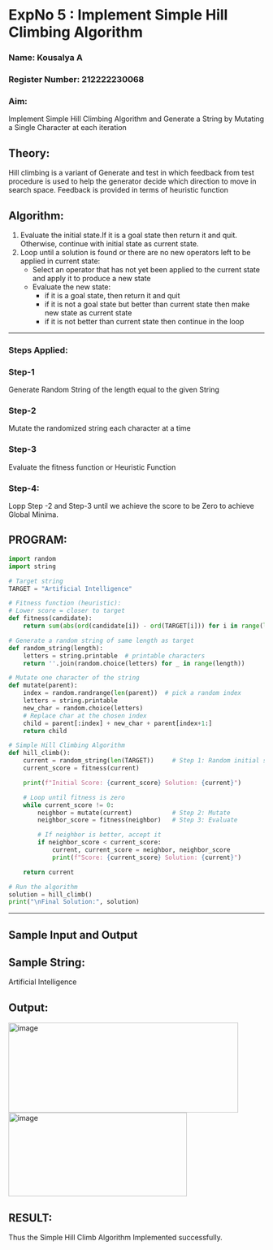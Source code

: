 <h1>ExpNo 5 : Implement Simple Hill Climbing Algorithm</h1> 
<h3>Name:  Kousalya A  </h3>
<h3>Register Number:  212222230068       </h3>
<H3>Aim:</H3>
<p>Implement Simple Hill Climbing Algorithm and Generate a String by Mutating a Single Character at each iteration </p>
<h2> Theory: </h2>
<p>Hill climbing is a variant of Generate and test in which feedback from test procedure is used to help the generator decide which direction to move in search space.
Feedback is provided in terms of heuristic function
</p>


<h2>Algorithm:</h2>
<p>
<ol>
 <li> Evaluate the initial state.If it is a goal state then return it and quit. Otherwise, continue with initial state as current state.</li> 
<li>Loop until a solution is found or there are no new operators left to be applied in current state:
<ul><li>Select an operator that has not yet been applied to the current state and apply it to produce a new state</li>
<li>Evaluate the new state:
  <ul>
<li>if it is a goal state, then return it and quit</li>
<li>if it is not a goal state but better than current state then make new state as current state</li>
<li>if it is not better than current state then continue in the loop</li>
    </ul>
</li>
</ul>
</li>
</ol>

</p>
<hr>
<h3> Steps Applied:</h3>
<h3>Step-1</h3>
<p> Generate Random String of the length equal to the given String</p>
<h3>Step-2</h3>
<p>Mutate the randomized string each character at a time</p>
<h3>Step-3</h3>
<p> Evaluate the fitness function or Heuristic Function</p>
<h3>Step-4:</h3>
<p> Lopp Step -2 and Step-3  until we achieve the score to be Zero to achieve Global Minima.</p>

## PROGRAM:
```py
import random
import string

# Target string
TARGET = "Artificial Intelligence"

# Fitness function (heuristic):
# Lower score = closer to target
def fitness(candidate):
    return sum(abs(ord(candidate[i]) - ord(TARGET[i])) for i in range(len(TARGET)))

# Generate a random string of same length as target
def random_string(length):
    letters = string.printable  # printable characters
    return ''.join(random.choice(letters) for _ in range(length))

# Mutate one character of the string
def mutate(parent):
    index = random.randrange(len(parent))  # pick a random index
    letters = string.printable
    new_char = random.choice(letters)
    # Replace char at the chosen index
    child = parent[:index] + new_char + parent[index+1:]
    return child

# Simple Hill Climbing Algorithm
def hill_climb():
    current = random_string(len(TARGET))     # Step 1: Random initial string
    current_score = fitness(current)

    print(f"Initial Score: {current_score} Solution: {current}")

    # Loop until fitness is zero
    while current_score != 0:
        neighbor = mutate(current)           # Step 2: Mutate
        neighbor_score = fitness(neighbor)   # Step 3: Evaluate

        # If neighbor is better, accept it
        if neighbor_score < current_score:
            current, current_score = neighbor, neighbor_score
            print(f"Score: {current_score} Solution: {current}")

    return current

# Run the algorithm
solution = hill_climb()
print("\nFinal Solution:", solution)

```

<hr>
<h2>Sample Input and Output</h2>
<h2>Sample String:</h2> Artificial Intelligence
<h2>Output:</h2>
<img width="452" height="177" alt="image" src="https://github.com/user-attachments/assets/2d24639d-89bc-4b40-abdc-56b015739955" />

<img width="351" height="165" alt="image" src="https://github.com/user-attachments/assets/52991656-3f71-4d86-b4b5-dd7826552e85" />

## RESULT:
 Thus the Simple Hill Climb Algorithm Implemented successfully.
